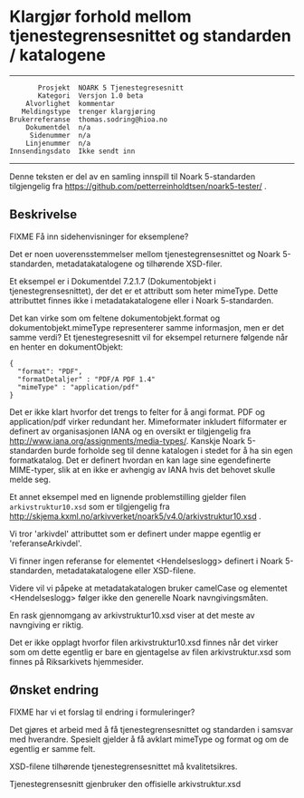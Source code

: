 Klargjør forhold mellom tjenestegrensesnittet og standarden / katalogene
========================================================================

 ------------------  ---------------------------------
           Prosjekt  NOARK 5 Tjenestegresesnitt
           Kategori  Versjon 1.0 beta
        Alvorlighet  kommentar
       Meldingstype  trenger klargjøring
    Brukerreferanse  thomas.sodring@hioa.no
        Dokumentdel  n/a
         Sidenummer  n/a
        Linjenummer  n/a
    Innsendingsdato  Ikke sendt inn
 ------------------  ---------------------------------

Denne teksten er del av en samling innspill til Noark 5-standarden
tilgjengelig fra https://github.com/petterreinholdtsen/noark5-tester/ .

Beskrivelse
-----------

FIXME Få inn sidehenvisninger for eksemplene?

Det er noen uoverensstemmelser mellom tjenestegrensesnittet og Noark
5-standarden, metadatakatalogene og tilhørende XSD-filer.

Et eksempel er i Dokumentdel 7.2.1.7 (Dokumentobjekt i
tjenestegrensesnittet), der det er et attributt som heter mimeType.
Dette attributtet finnes ikke i metadatakatalogene eller i Noark
5-standarden.

Det kan virke som om feltene dokumentobjekt.format og
dokumentobjekt.mimeType representerer samme informasjon, men er det
samme verdi?  Et tjenestegresesnitt vil for eksempel returnere
følgende når en henter en dokumentObjekt:

```
{
  "format": "PDF",
  "formatDetaljer" : "PDF/A PDF 1.4"
  "mimeType" : "application/pdf"
}
```

Det er ikke klart hvorfor det trengs to felter for å angi format.  PDF
og application/pdf virker redundant her.  Mimeformater inkludert
filformater er definert av organisasjonen IANA og en oversikt er
tilgjengelig fra http://www.iana.org/assignments/media-types/.
Kanskje Noark 5-standarden burde forholde seg til denne katalogen i
stedet for å ha sin egen formatkatalog.  Det er definert hvordan en
kan lage sine egendefinerte MIME-typer, slik at en ikke er avhengig av
IANA hvis det behovet skulle melde seg.

Et annet eksempel med en lignende problemstilling gjelder filen
```arkivstruktur10.xsd``` som er tilgjengelig fra
http://skjema.kxml.no/arkivverket/noark5/v4.0/arkivstruktur10.xsd .

Vi tror 'arkivdel' attributtet som er definert under mappe egentlig er 
'referanseArkivdel'.

Vi finner ingen referanse for elementet &lt;Hendelseslogg&gt; definert
i Noark 5-standarden, metadatakatalogene eller XSD-filene.

Videre vil vi påpeke at metadatakatalogen bruker camelCase og elementet 
&lt;Hendelseslogg&gt; følger ikke den generelle Noark navngivingsmåten. 

En rask gjennomgang av arkivstruktur10.xsd viser at det meste av
navngiving er riktig.

Det er ikke opplagt hvorfor filen arkivstruktur10.xsd finnes når det
virker som om dette egentlig er bare en gjentagelse av filen
arkivstruktur.xsd som finnes på Riksarkivets hjemmesider.

Ønsket endring
--------------

FIXME har vi et forslag til endring i formuleringer?

Det gjøres et arbeid med å få tjenestegrensesnittet og standarden i
samsvar med hverandre.  Spesielt gjelder å få avklart mimeType og
format og om de egentlig er samme felt.

XSD-filene tilhørende tjenestegrensesnittet må kvalitetsikres.

Tjenestegrensesnitt gjenbruker den offisielle arkivstruktur.xsd
